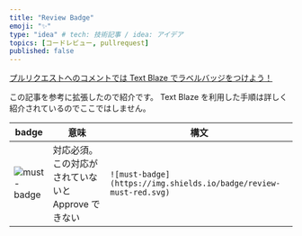 ```yaml
---
title: "Review Badge"
emoji: "✨"
type: "idea" # tech: 技術記事 / idea: アイデア
topics: [コードレビュー, pullrequest]
published: false
---
```


[プルリクエストへのコメントでは Text Blaze でラベルバッジをつけよう！](https://qiita.com/iganin/items/aee297eade84849cc9cd)

この記事を参考に拡張したので紹介です。
Text Blaze を利用した手順は詳しく紹介されているのでここではしません。

| badge | 意味 | 構文 |
|-------|------|------|
| ![must-badge](https://img.shields.io/badge/review-must-red.svg) | 対応必須。この対応がされていないと Approve できない | `![must-badge](https://img.shields.io/badge/review-must-red.svg)` |

